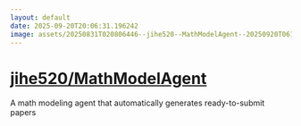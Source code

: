 ```yaml
---
layout: default
date: 2025-09-20T20:06:31.196242
image: assets/20250831T020806446--jihe520--MathModelAgent--20250920T061640817--cropped.png
---
```


# [jihe520/MathModelAgent](https://github.com/jihe520/MathModelAgent)

A math modeling agent that automatically generates ready-to-submit papers
